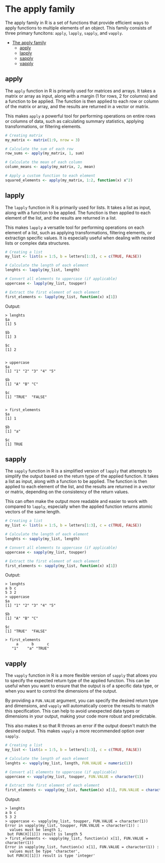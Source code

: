 # The apply family

The apply family in R is a set of functions that provide efficient ways to apply functions to multiple elements of an object. This family consists of three primary funcitons: `apply`, `lapply`, `sapply`, and `vapply`.

- [The apply family](#the-apply-family)
  - [apply](#apply)
  - [lapply](#lapply)
  - [sapply](#sapply)
  - [vapply](#vapply)

## apply

The `apply` function in R is primarily used for matrices and arrays. It takes a matrix or array as input, along with a margin (1 for rows, 2 for columns) and a function to be applied. The function is then applied to each row or column of the matrix or array, and the results are returned in a vector or matrix.

This makes `apply` a powerful tool for performing operations on entire rows or columns of data, such as calculating summary statistics, applying transformations, or filtering elements.

```R
# Creating matrix
my_matrix <- matrix(1:9, nrow = 3)

# Calculate the sum of each row
row_sums <- apply(my_matrix, 1, sum)

# Calculate the mean of each column
column_means <- apply(my_matrix, 2, mean)

# Apply a custom function to each element
squared_elements <- apply(my_matrix, 1:2, function(x) x^2)
```

## lapply

The `lapply` function in R is primarily used for lists. It takes a list as input, along with a function to be applied. The function is then applied to each element of the list, and the results are returned in a list.

This makes `lapply` a versatile tool for performing operations on each element of a list, such as applying transformations, filtering elements, or extractign specific values. It is especially useful when dealing with nested lists or complex data structures.

```R
# Creating a list
my_list <- list(a = 1:5, b = letters[1:3], c = c(TRUE, FALSE))

# Calculate the length of each element
lenghts <- lapply(my_list, length)

# Convert all elements to uppercase (if applicable)
uppercase <- lapply(my_list, toupper)

# Extract the first element of each element
first_elements <- lapply(my_list, function(x) x[1])
```

Output:

```
> lenghts
$a
[1] 5

$b
[1] 3

$c
[1] 2


> uppercase
$a
[1] "1" "2" "3" "4" "5"

$b
[1] "A" "B" "C"

$c
[1] "TRUE"  "FALSE"


> first_elements
$a
[1] 1

$b
[1] "a"

$c
[1] TRUE
```

## sapply

The `sapply` function in R is a simplified version of `lapply` that attempts to simplify the output based on the return type of the applied function. It takes a list as input, along with a function to be applied. The function is then applied to each element of the list, and the results are returned in a vector or matrix, depending on the consistency of the return values.

This can often make the output more readable and easier to work with compared to `lapply`, especially when the applied function returns atomic vectors of the same length.

```R
# Creating a list
my_list <- list(a = 1:5, b = letters[1:3], c = c(TRUE, FALSE))

# Calculate the length of each element
lenghts <- sapply(my_list, length)

# Convert all elements to uppercase (if applicable)
uppercase <- sapply(my_list, toupper)

# Extract the first element of each element
first_elements <- sapply(my_list, function(x) x[1])
```

Output:

```
> lenghts
a b c
5 3 2
> uppercase
$a
[1] "1" "2" "3" "4" "5"

$b
[1] "A" "B" "C"

$c
[1] "TRUE"  "FALSE"

> first_elements
     a      b      c
   "1"    "a" "TRUE"
```

## vapply

The `vapply` function in R is a more flexible version of `sapply` that allows you to specify the expected return type of the applied function. This can be useful when you want to ensure that the output is of a specific data type, or when you want to control the dimensions of the output.

By providing a `FUN.VALUE` argument, you can specify the desired return type and dimensions, and `vapply` will automatically coerce the results to match this specification. This can help to avoid unexpected data types or dimensions in your output, making your code more robust and predictable.

This also makes it so that R throws an error if the output doesn't match the desired output. This makes `vapply` a more recommended option over `sapply`.

```R
# Creating a list
my_list <- list(a = 1:5, b = letters[1:3], c = c(TRUE, FALSE))

# Calculate the length of each element
lenghts <- vapply(my_list, length, FUN.VALUE = numeric(1))

# Convert all elements to uppercase (if applicable)
uppercase <- vapply(my_list, toupper, FUN.VALUE = character(1))

# Extract the first element of each element
first_elements <- vapply(my_list, function(x) x[1], FUN.VALUE = character(1))
```

Output:

```
> lenghts
a b c
5 3 2
> uppercase <- vapply(my_list, toupper, FUN.VALUE = character(1))
Error in vapply(my_list, toupper, FUN.VALUE = character(1)) :
  values must be length 1,
 but FUN(X[[1]]) result is length 5
> first_elements <- vapply(my_list, function(x) x[1], FUN.VALUE = character(1))
Error in vapply(my_list, function(x) x[1], FUN.VALUE = character(1)) :
  values must be type 'character',
 but FUN(X[[1]]) result is type 'integer'
```
